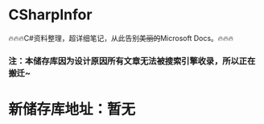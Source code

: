 # CSharpInfor
🔥🔥🔥C#资料整理，超详细笔记，从此告别<del>美丽的</del>Microsoft Docs。🔥🔥🔥

<h3>注：本储存库因为设计原因所有文章无法被搜索引擎收录，所以正在搬迁~</h3>
<h1>新储存库地址：暂无</h1>
